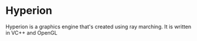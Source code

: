 # Hyperion
Hyperion is a graphics engine that's created using ray marching.
It is written in VC++ and OpenGL

